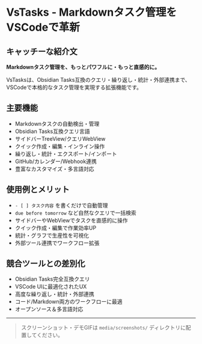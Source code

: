 # VsTasks - Markdownタスク管理をVSCodeで革新

<!-- Generated by Copilot -->

## キャッチーな紹介文

**Markdownタスク管理を、もっとパワフルに・もっと直感的に。**

VsTasksは、Obsidian Tasks互換のクエリ・繰り返し・統計・外部連携まで、VSCodeで本格的なタスク管理を実現する拡張機能です。

## 主要機能
- Markdownタスクの自動検出・管理
- Obsidian Tasks互換クエリ言語
- サイドバーTreeView/クエリWebView
- クイック作成・編集・インライン操作
- 繰り返し・統計・エクスポート/インポート
- GitHub/カレンダー/Webhook連携
- 豊富なカスタマイズ・多言語対応

## 使用例とメリット
- `- [ ] タスク内容` を書くだけで自動管理
- `due before tomorrow` など自然なクエリで一括検索
- サイドバーやWebViewでタスクを直感的に操作
- クイック作成・編集で作業効率UP
- 統計・グラフで生産性を可視化
- 外部ツール連携でワークフロー拡張

## 競合ツールとの差別化
- Obsidian Tasks完全互換クエリ
- VSCode UIに最適化されたUX
- 高度な繰り返し・統計・外部連携
- コード/Markdown両方のワークフローに最適
- オープンソース＆多言語対応

---

> スクリーンショット・デモGIFは `media/screenshots/` ディレクトリに配置してください。
